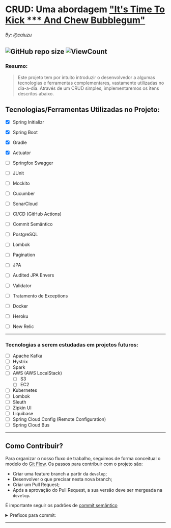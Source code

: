 # CRUD: Uma abordagem ["It's Time To Kick *** And Chew Bubblegum"](https://www.youtube.com/watch?v=D0GZ4Y9w6o0)

###### By: [@caiuzu](https://github.com/Caiuzu/)

![GitHub repo size](https://img.shields.io/github/repo-size/Caiuzu/crud)
![ViewCount](https://views.whatilearened.today/views/github/Caiuzu/crud.svg)
---

### Resumo:

> Este projeto tem por intuito introduzir o desenvolvedor a algumas tecnologias e ferramentas complementares, vastamente utilizadas no dia-a-dia.
> Através de um CRUD simples, implementaremos os itens descritos abaixo.

## Tecnologias/Ferramentas Utilizadas no Projeto:

- [x] Spring Initializr
- [x] Spring Boot
- [X] Gradle
- [X] Actuator
- [ ] Springfox Swagger
- [ ] JUnit
- [ ] Mockito
- [ ] Cucumber
- [ ] SonarCloud
- [ ] CI/CD (GitHub Actions)
- [ ] Commit Semântico

- [ ] PostgreSQL
- [ ] Lombok
- [ ] Pagination

- [ ] JPA
- [ ] Audited JPA Envers
- [ ] Validator

- [ ] Tratamento de Exceptions

- [ ] Docker
- [ ] Heroku

- [ ] New Relic


---

### Tecnologias a serem estudadas em projetos futuros:

- [ ] Apache Kafka
- [ ] Hystrix
- [ ] Spark
- [ ] AWS (AWS LocalStack)
  - [ ] S3
  - [ ] EC2
- [ ] Kubernetes
- [ ] Lombok
- [ ] Sleuth
- [ ] Zipkin UI
- [ ] Liquibase
- [ ] Spring Cloud Config (Remote Configuration)
- [ ] Spring Cloud Bus

---

## Como Contribuir?

Para organizar o nosso fluxo de trabalho, seguimos de forma conceitual o modelo do
[Git Flow](https://www.atlassian.com/git/tutorials/comparing-workflows/gitflow-workflow). Os passos para contribuir com
o projeto são:

- Criar uma feature branch a partir da `develop`;
- Desenvolver o que precisar nesta nova branch;
- Criar um Pull Request;
- Após a aprovação do Pull Request, a sua versão deve ser mergeada na `develop`.

É importante seguir os padrões
de [commit semântico](https://blog.geekhunter.com.br/o-que-e-commit-e-como-usar-commits-semanticos/)

<details>
<summary>Prefixos para commit:</summary>

- **build**: Alterações que afetam o sistema de construção ou dependências externas (escopos de exemplo: gulp, broccoli,
  npm),
- **ci**: Mudanças em nossos arquivos e scripts de configuração de CI (escopos de exemplo: Travis, Circle, BrowserStack,
  SauceLabs);
- **docs**: referem-se a inclusão ou alteração somente de arquivos de documentação;
- **feat**: Tratam adições de novas funcionalidades ou de quaisquer outras novas implantações ao código;
- **fix**: Essencialmente definem o tratamento de correções de bugs;
- **perf**: Uma alteração de código que melhora o desempenho;
- **refactor**: Tipo utilizado em quaisquer mudanças que sejam executados no código, porém não alterem a funcionalidade
  final da tarefa impactada;
- **style**: Alterações referentes a formatações na apresentação do código que não afetam o significado do código, como
  por exemplo: espaço em branco, formatação, ponto e vírgula ausente etc.);
- **test**: Adicionando testes ausentes ou corrigindo testes existentes nos processos de testes automatizados (TDD);
- **chore**: Atualização de tarefas que não ocasionam alteração no código de produção, mas mudanças de ferramentas,
  mudanças de configuração e bibliotecas que realmente não entram em produção;
- **env**: basicamente utilizado na descrição de modificações ou adições em arquivos de configuração em processos e
  métodos de integração contínua (CI), como parâmetros em arquivos de configuração de containers.
- **improvement**: commits que melhoram uma implementação atual sem adicionar um novo recurso ou consertar um bug.

-----

</details>

---
